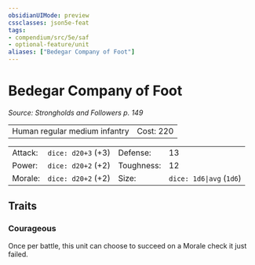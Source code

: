 ```yaml
---
obsidianUIMode: preview
cssclasses: json5e-feat
tags:
- compendium/src/5e/saf
- optional-feature/unit
aliases: ["Bedegar Company of Foot"]
---
```

# Bedegar Company of Foot
*Source: Strongholds and Followers p. 149*  

|    |    |
|----|----|
| Human regular medium infantry | Cost: 220 |

|    |    |    |    |
|----|----|----|----|
| Attack: | `dice: d20+3` (+3) | Defense: | 13 |
| Power: | `dice: d20+2` (+2) | Toughness: | 12 |
| Morale: | `dice: d20+2` (+2) | Size: | `dice: 1d6\|avg` (`1d6`) |

## Traits

### Courageous

Once per battle, this unit can choose to succeed on a Morale check it just failed.